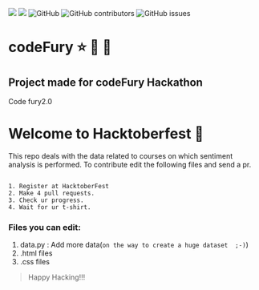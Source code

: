 <img src="https://img.shields.io/badge/hacktober-hacktoberFest-green">  <img src="https://img.shields.io/github/issues-pr-raw/ayush1612/codeFury?style=for-the-badge">  ![GitHub](https://img.shields.io/github/license/ayush1612/codeFury)  <img alt="GitHub contributors" src="https://img.shields.io/github/contributors/ayush1612/codeFury?style=for-the-badge">  <img alt="GitHub issues" src="https://img.shields.io/github/issues/ayush1612/codeFury?color=red&style=plastic">


# codeFury :star: :confetti_ball: :rainbow:
## Project made for codeFury Hackathon
Code fury2.0

# Welcome to Hacktoberfest  :confetti_ball:
This repo deals with the data related to courses on which sentiment analysis is performed.
To contribute edit the following files and send a pr.

```

1. Register at HacktoberFest
2. Make 4 pull requests.
3. Check ur progress.
4. Wait for ur t-shirt.
```

### Files you can edit:
1. data.py : Add more data(`on the way to create a huge dataset  ;-)`)
2. .html files
3. .css files

> Happy Hacking!!!
